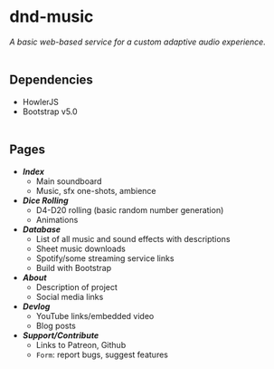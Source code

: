 # dnd-music
*A basic web-based service for a custom adaptive audio experience.*<br><br>


## Dependencies
- HowlerJS
- Bootstrap v5.0<br><br>
## Pages
- ***Index***
  - Main soundboard
  - Music, sfx one-shots, ambience
- ***Dice Rolling***
  - D4-D20 rolling (basic random number generation)
  - Animations
- ***Database***
  - List of all music and sound effects with descriptions
  - Sheet music downloads
  - Spotify/some streaming service links
  - Build with Bootstrap
- ***About***
  - Description of project
  - Social media links
- ***Devlog***
  - YouTube links/embedded video
  - Blog posts
- ***Support/Contribute***
  - Links to Patreon, Github
  - `Form`: report bugs, suggest features
